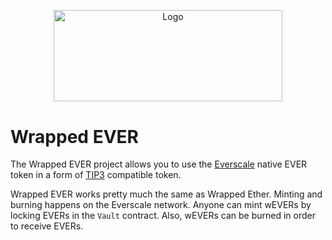 <p align="center">
  <a href="https://github.com/venom-blockchain/developer-program">
    <img src="https://raw.githubusercontent.com/venom-blockchain/developer-program/main/vf-dev-program.png" alt="Logo" width="366.8" height="146.4">
  </a>
</p>

# Wrapped EVER

The Wrapped EVER project allows you to use the [Everscale](https://everscale.network/) native EVER token in a form of [TIP3](https://github.com/everscale-org/docs/blob/main/src/Standard/TIP-3/1.md) compatible token.

Wrapped EVER works pretty much the same as Wrapped Ether. Minting and burning happens on the Everscale network. Anyone can mint wEVERs by locking EVERs in the `Vault` contract. Also, wEVERs can be burned in order to receive EVERs.
